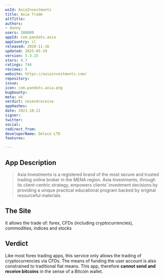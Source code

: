 ```yaml
---
wsId: AxiaInvestments
title: Axia Trade
altTitle: 
authors:
- danny
users: 100000
appId: com.pandats.axia
appCountry: il
released: 2020-11-16
updated: 2025-05-19
version: 3.3.15
stars: 4.7
ratings: 744
reviews: 5
website: https://axiainvestments.com/
repository: 
issue: 
icon: com.pandats.axia.png
bugbounty: 
meta: ok
verdict: nosendreceive
appHashes: 
date: 2021-10-21
signer: 
twitter: 
social: 
redirect_from: 
developerName: Deloce LTD
features: 

---
```


## App Description

> Axia Investments is a registered brand of the most secure and trusted trading online broker in the MENA region. Axia Investments, through its client-centric strategy, empowers clients’ investment decisions by providing a unique practical educational program backed by original resourceful materials.

## The Site

It allows the trade of: forex, CFDs (including cryptocurrencies), commodities, indices and stocks

## Verdict

Like most forex trading apps, this service only allows the trading of cryptocurrencies via CFDs. The means of funding the user account is also constrained to traditional fiat means. This app, therefore **cannot send and receive bitcoins** in the sense of a Bitcoin wallet.
